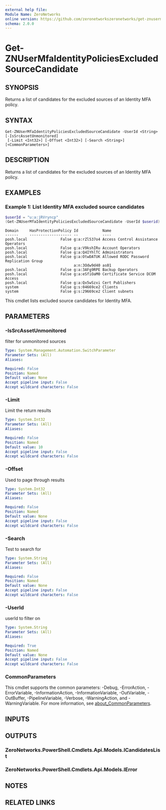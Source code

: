 ```yaml
---
external help file:
Module Name: ZeroNetworks
online version: https://github.com/zeronetworkszeronetworks/get-znusermfaidentitypoliciesexcludedsourcecandidate
schema: 2.0.0
---
```


# Get-ZNUserMfaIdentityPoliciesExcludedSourceCandidate

## SYNOPSIS
Returns a list of candidates for the excluded sources of an Identity MFA policy.

## SYNTAX

```
Get-ZNUserMfaIdentityPoliciesExcludedSourceCandidate -UserId <String> [-IsSrcAssetUnmonitored]
 [-Limit <Int32>] [-Offset <Int32>] [-Search <String>] [<CommonParameters>]
```

## DESCRIPTION
Returns a list of candidates for the excluded sources of an Identity MFA policy.

## EXAMPLES

### Example 1: List Identity MFA excluded source candidates
```powershell
$userId = "u:a:jRVryncp"
(Get-ZNUserMfaIdentityPoliciesExcludedSourceCandidate -UserId $userid).Items
```

```output
Domain     HasProtectionPolicy Id           Name
------     ------------------- --           ----
posh.local               False g:a:rZl537o4 Access Control Assistance Operators
posh.local               False g:a:V9kshIRu Account Operators
posh.local               False g:a:Q4IYhlTC Administrators
posh.local               False g:a:OtwDATUK Allowed RODC Password Replication Group
                               a:n:3Odw9d40 as01
posh.local               False g:a:3AFg9RPE Backup Operators
posh.local               False g:a:eSfiOaM0 Certificate Service DCOM Access
posh.local               False g:a:Qx5wSzxi Cert Publishers
system                   False g:s:04669ce2 Clients
system                   False g:s:29669ce2 Client subnets
```

This cmdlet lists excluded source  candidates for Identity MFA.

## PARAMETERS

### -IsSrcAssetUnmonitored
filter for unmonitored sources

```yaml
Type: System.Management.Automation.SwitchParameter
Parameter Sets: (All)
Aliases:

Required: False
Position: Named
Default value: None
Accept pipeline input: False
Accept wildcard characters: False
```

### -Limit
Limit the return results

```yaml
Type: System.Int32
Parameter Sets: (All)
Aliases:

Required: False
Position: Named
Default value: 10
Accept pipeline input: False
Accept wildcard characters: False
```

### -Offset
Used to page through results

```yaml
Type: System.Int32
Parameter Sets: (All)
Aliases:

Required: False
Position: Named
Default value: None
Accept pipeline input: False
Accept wildcard characters: False
```

### -Search
Test to search for

```yaml
Type: System.String
Parameter Sets: (All)
Aliases:

Required: False
Position: Named
Default value: None
Accept pipeline input: False
Accept wildcard characters: False
```

### -UserId
userId to filter on

```yaml
Type: System.String
Parameter Sets: (All)
Aliases:

Required: True
Position: Named
Default value: None
Accept pipeline input: False
Accept wildcard characters: False
```

### CommonParameters
This cmdlet supports the common parameters: -Debug, -ErrorAction, -ErrorVariable, -InformationAction, -InformationVariable, -OutVariable, -OutBuffer, -PipelineVariable, -Verbose, -WarningAction, and -WarningVariable. For more information, see [about_CommonParameters](http://go.microsoft.com/fwlink/?LinkID=113216).

## INPUTS

## OUTPUTS

### ZeroNetworks.PowerShell.Cmdlets.Api.Models.ICandidatesList

### ZeroNetworks.PowerShell.Cmdlets.Api.Models.IError

## NOTES

## RELATED LINKS

